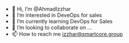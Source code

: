 - 👋 Hi, I’m @AhmadIzzhar
- 👀 I’m interested in DeveOps for sales
- 🌱 I’m currently learning DevOps for Sales
- 💞️ I’m looking to collaborate on ...
- 📫 How to reach me izzhar@smartcore.group

<!---
AhmadIzzhar/AhmadIzzhar is a ✨ special ✨ repository because its `README.md` (this file) appears on your GitHub profile.
You can click the Preview link to take a look at your changes.
--->
